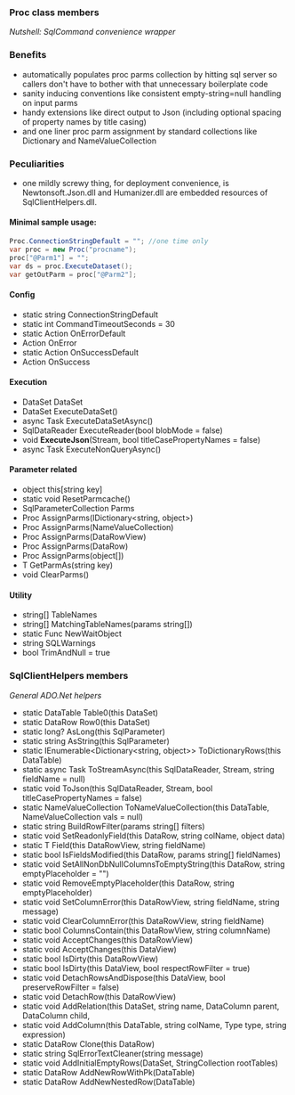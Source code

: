 
### Proc class members 
*Nutshell: SqlCommand convenience wrapper*

### Benefits
* automatically populates proc parms collection by hitting sql server so callers don't have to bother with that unnecessary boilerplate code
* sanity inducing conventions like consistent empty-string=null handling on input parms
* handy extensions like direct output to Json (including optional spacing of property names by title casing)
* and one liner proc parm assignment by standard collections like Dictionary and NameValueCollection

### Peculiarities
* one mildly screwy thing, for deployment convenience, is Newtonsoft.Json.dll and Humanizer.dll are embedded resources of SqlClientHelpers.dll.

#### Minimal sample usage:
```C#
Proc.ConnectionStringDefault = ""; //one time only
var proc = new Proc("procname");
proc["@Parm1"] = "";
var ds = proc.ExecuteDataset();
var getOutParm = proc["@Parm2"]; 
```

#### Config
* static string ConnectionStringDefault
* static int CommandTimeoutSeconds = 30
* static Action<Exception> OnErrorDefault
* Action<Exception> OnError
* static Action OnSuccessDefault
* Action OnSuccess

#### Execution
* DataSet DataSet
* DataSet ExecuteDataSet()
* async Task<DataSet> ExecuteDataSetAsync()
* SqlDataReader ExecuteReader(bool blobMode = false)
* void **ExecuteJson**(Stream, bool titleCasePropertyNames = false)
* async Task<bool> ExecuteNonQueryAsync()

#### Parameter related
* object this[string key]
* static void ResetParmcache()
* SqlParameterCollection Parms
* Proc AssignParms(IDictionary<string, object>)
* Proc AssignParms(NameValueCollection)
* Proc AssignParms(DataRowView)
* Proc AssignParms(DataRow)
* Proc AssignParms(object[])
* T GetParmAs<T>(string key)
* void ClearParms()

#### Utility
* string[] TableNames
* string[] MatchingTableNames(params string[])
* static Func<IDisposable> NewWaitObject
* string SQLWarnings
* bool TrimAndNull = true

### SqlClientHelpers members
*General ADO.Net helpers*
* static DataTable Table0(this DataSet)
* static DataRow Row0(this DataSet)
* static long? AsLong(this SqlParameter)
* static string AsString(this SqlParameter)
* static IEnumerable<Dictionary<string, object>> ToDictionaryRows(this DataTable)
* static async Task ToStreamAsync(this SqlDataReader, Stream, string fieldName = null)
* static void ToJson(this SqlDataReader, Stream, bool titleCasePropertyNames = false)
* static NameValueCollection ToNameValueCollection(this DataTable, NameValueCollection vals = null)
* static string BuildRowFilter(params string[] filters)
* static void SetReadonlyField(this DataRow, string colName, object data)
* static T Field<T>(this DataRowView, string fieldName)
* static bool IsFieldsModified(this DataRow, params string[] fieldNames)
* static void SetAllNonDbNullColumnsToEmptyString(this DataRow, string emptyPlaceholder = "")
* static void RemoveEmptyPlaceholder(this DataRow, string emptyPlaceholder)
* static void SetColumnError(this DataRowView, string fieldName, string message)
* static void ClearColumnError(this DataRowView, string fieldName)
* static bool ColumnsContain(this DataRowView, string columnName)
* static void AcceptChanges(this DataRowView)
* static void AcceptChanges(this DataView)
* static bool IsDirty(this DataRowView)
* static bool IsDirty(this DataView, bool respectRowFilter = true)
* static void DetachRowsAndDispose(this DataView, bool preserveRowFilter = false)
* static void DetachRow(this DataRowView)
* static void AddRelation(this DataSet, string name, DataColumn parent, DataColumn child,
* static void AddColumn(this DataTable, string colName, Type type, string expression)
* static DataRow Clone(this DataRow)
* static string SqlErrorTextCleaner(string message)
* static void AddInitialEmptyRows(DataSet, StringCollection rootTables)
* static DataRow AddNewRowWithPk(DataTable)
* static DataRow AddNewNestedRow(DataTable)
